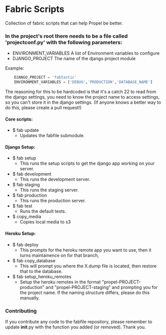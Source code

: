 Fabric Scripts
==============
Collection of fabric scripts that can help Propel be better.



### In the project's root there needs to be a file called 'projectconf.py' with the following parameters:
* ENVIRONMENT_VARIABLES A list of Environment variables to configure
* DJANGO_PROJECT The name of the django project module

Example:

```python
    DJANGO_PROJECT = 'fabtastic'
    ENVIRONMENT_VARIABLES = ['DEBUG','PRODUCTION','DATABASE_NAME']
```

The reasoning for this to be hardcoded is that it's a catch 22 to read from the
django settings, you need to know the project name to access settings, so you can't store it in the django settings. (If anyone knows a better way to do this, please create a pull request!)

#### Core scripts:
* $ fab update 
    * Updates the fabfile submodule.

#### Django Setup:
* $ fab setup
    * This runs the setup scripts to get the django app working on your server.
* $ fab development
    * This runs the development server.
* $ fab staging
    * This runs the staging server.
* $ fab production 
    * This runs the production server.
* $ fab test
    * Runs the default tests. 
* $ copy_media
    * Copies local media to s3


#### Heroku Setup:
* $ fab deploy
    * This prompts for the heroku remote app you want to use, then it turns
      maintainence on for that branch,
* $ fab copy_database
    * This will prompt you where the X.dump file is located, then restore that
      to the database.
* $ fab setup_heroku_remotes
    * Setup the heroku remotes in the format "propel-PROJECT-production" and
      "propel-PROJECT-staging" and prompting you for the project name. If the
naming structure differs, please do this manually. 


### Contributing
If you contribute any code to the fabfile repository, please remember to update
__init__.py with the function you added (or removed). Thank you.
